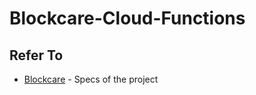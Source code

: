 # Blockcare-Cloud-Functions

## Refer To

* [Blockcare](https://github.com/StormKip/BlockcareAdminPortal) - Specs of the project
